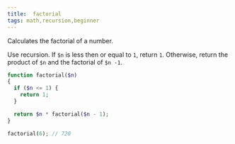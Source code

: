 ```yaml
---
title:  factorial
tags: math,recursion,beginner
---
```


Calculates the factorial of a number.

Use recursion.
If `$n` is less then or equal to `1`, return `1`.
Otherwise, return the product of `$n` and the factorial of `$n -1`.

```php
function factorial($n)
{
  if ($n <= 1) {
    return 1;
  }

  return $n * factorial($n - 1);
}
```

```php
factorial(6); // 720
```
